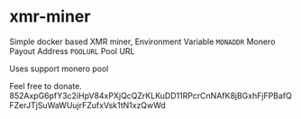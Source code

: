 # xmr-miner
Simple docker based XMR miner,
Environment Variable
```MONADDR``` Monero Payout Address
```POOLURL``` Pool URL

Uses support monero pool


Feel free to donate.
852AxpG6pfY3c2iHpV84xPXjQcQZrKLKuDD11RPcrCnNAfK8jBGxhFjFPBafQFZerJTjSuWaWUujrFZufxVsk1tN1xzQwWd
